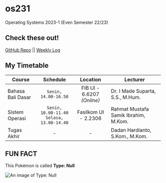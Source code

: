 # os231
Operating Systems 2023-1 (Even Semester 22/23)

## Check these out!
[GitHub Repo](https://github.com/anthonymrtn/os231) || [Weekly Log](../main/TXT/mylog.txt)

## My Timetable
| **Course** | **Schedule** | **Location** | **Lecturer** |
| --- | :---: | :---: | --- |
| Bahasa Bali Dasar | `Senin, 14.00-16.50` | FIB UI - 6.6207 <br />*(Online)* | Dr. I Made Suparta, S.S., M.Hum. |
| Sistem Operasi | `Senin, 10.00-11.40` <br />`Selasa, 13.00-14.40` | Fasilkom UI - 2.2306 | Rahmat Mustafa Samik Ibrahim, M.Kom. |
| Tugas Akhir | - | - | Dadan Hardianto, S.Kom., M.Kom. |

FUN FACT
---------

This Pokémon is called **Type: Null**

![An image of Type: Null](https://assets.pokemon.com/assets/cms2/img/pokedex/full/772.png "Type: Null")
